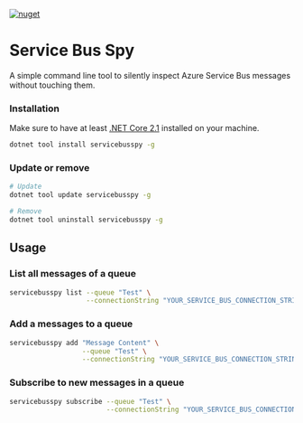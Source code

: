 [![nuget](https://img.shields.io/nuget/v/ServiceBusSpy.svg)](https://www.nuget.org/packages/ServiceBusSpy/)

# Service Bus Spy

A simple command line tool to silently inspect Azure Service Bus messages without touching them.

### Installation

Make sure to have at least [.NET Core 2.1](https://dotnet.microsoft.com/download) installed on your machine.

```bash
dotnet tool install servicebusspy -g 
```

### Update or remove

```bash
# Update
dotnet tool update servicebusspy -g 

# Remove
dotnet tool uninstall servicebusspy -g
```

## Usage

### List all messages of a queue

```bash
servicebusspy list --queue "Test" \
                   --connectionString "YOUR_SERVICE_BUS_CONNECTION_STRING"
```


### Add a messages to a queue

```bash
servicebusspy add "Message Content" \
                  --queue "Test" \
                  --connectionString "YOUR_SERVICE_BUS_CONNECTION_STRING"
```

### Subscribe to new messages in a queue

```bash
servicebusspy subscribe --queue "Test" \
                        --connectionString "YOUR_SERVICE_BUS_CONNECTION_STRING"
```
